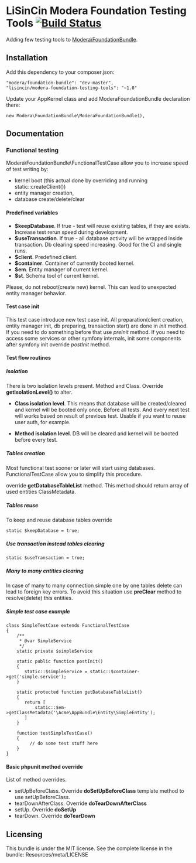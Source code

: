 # LiSinCin Modera Foundation Testing Tools [![Build Status](https://travis-ci.org/LiSinCin/ModeraFoundationTestingTools.svg?branch=master)](https://travis-ci.org/LiSinCin/ModeraFoundationTestingTools)

Adding few testing tools to [Modera\FoundationBundle](https://github.com/modera/ModeraFoundationBundle).

## Installation

Add this dependency to your composer.json:

    "modera/foundation-bundle": "dev-master",
    "lisincin/modera-foundation-testing-tools": "~1.0"

Update your AppKernel class and add ModeraFoundationBundle declaration there:

    new Modera\FoundationBundle\ModeraFoundationBundle(),

## Documentation

### Functional testing

Modera\FoundationBundle\FunctionalTestCase allow you to increase speed of test writing by:
- kernel boot (this actual done by overriding and running static::createClient())
- entity  manager creation, 
- database create/delete/clear

#### Predefined variables

- **$keepDatabase**. If true - test will reuse existing tables, if they are exists. Increase test rerun speed during development. 
- **$useTransaction**. If true - all database activity will be wrapped inside transaction. Db clearing speed increasing. Good for the CI and single runs.
- **$client**. Predefined client.
- **$container**. Container of currently booted kernel.
- **$em**. Entity manager of current kernel.
- **$st**. Schema tool of current kernel.

Please, do not reboot(create new) kernel. This can lead to unexpected entity manager behavior.  

#### Test case init

This test case introduce new test case init. All preparation(client creation, entity manager init, db preparing, transaction start) are done in *init* method. If you need to do something before that use *preInit* method. If you need to access some services or other symfony internals, init some components after symfony init override *postInit* method. 

#### Test flow routines

##### Isolation

There is two isolation levels present. Method and Class.
Override **getIsolationLevel()** to alter.
 
- **Class isolation level**. This means that database will be created/cleared and kernel will be booted only once. Before all tests. And every next test will works based on result of previous test. Usable if you want to reuse user auth, for example.  

- **Method isolation level**. DB will be cleared and kernel will be booted before every test.

##### Tables creation

Most functional test sooner or later will start using databases.
FunctionalTestCase allow you to simplify this procedure.

override **getDatabaseTableList** method. This method should return array
of used entities ClassMetadata.

##### Tables reuse

To keep and reuse database tables override 

    static $keepDatabase = true;
    
##### Use transaction instead tables clearing

    static $useTransaction = true;
    
##### Many to many entities clearing

In case of many to many connection simple one by one tables delete can lead to foreign key errors.
To avoid this situation use **preClear** method to resolve(delete) this entities.

##### Simple test case example


    class SimpleTestCase extends FunctionalTestCase
    {
        /**
         * @var SimpleService
         */
        static private $simpleService
    
        static public function postInit()
        {
           static::$simpleService = static::$container->get('simple.service');  
        }
        
        static protected function getDatabaseTableList()
        {
           return [
               static::$em->getClassMetadata('\Acme\AppBundle\Entity\SimpleEntity');
           ]
        }
        
        function testSimpleTestCase()
        {
             // do some test stuff here
        }
    }


#### Basic phpunit method override

List of method overrides.

- setUpBeforeClass. Override **doSetUpBeforeClass** template method to use setUpBeforeClass.
- tearDownAfterClass. Override **doTearDownAfterClass**
- setUp. Override **doSetUp**
- tearDown. Override **doTearDown**

## Licensing

This bundle is under the MIT license. See the complete license in the bundle:
Resources/meta/LICENSE

